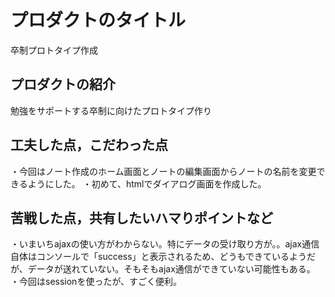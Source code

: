 # プロダクトのタイトル
卒制プロトタイプ作成
## プロダクトの紹介
勉強をサポートする卒制に向けたプロトタイプ作り

## 工夫した点，こだわった点
・今回はノート作成のホーム画面とノートの編集画面からノートの名前を変更できるようにした。
・初めて、htmlでダイアログ画面を作成した。
## 苦戦した点，共有したいハマりポイントなど
・いまいちajaxの使い方がわからない。特にデータの受け取り方が。。ajax通信自体はコンソールで「success」と表示されるため、どうもできているようだが、データが送れていない。そもそもajax通信ができていない可能性もある。
・今回はsessionを使ったが、すごく便利。
